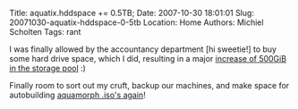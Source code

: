 Title: aquatix.hddspace += 0.5TB;
Date: 2007-10-30 18:01:01
Slug: 20071030-aquatix-hddspace-0-5tb
Location: Home
Authors: Michiel Scholten
Tags: rant

<p>I was finally allowed by the accountancy department [hi sweetie!] to buy some hard drive space, which I did, resulting in a major <a href="http://www.wdc.com/en/products/Products.asp?DriveID=224">increase of 500GiB in the storage pool</a> :)</p>

<p>Finally room to sort out my cruft, backup our machines, and make space for autobuilding <a href="http://aquariusoft.org/page/linux/aquamorph/">aquamorph .iso's again</a>!</p>